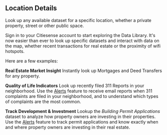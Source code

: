 ## Location Details

Look up any available dataset for a specific location, whether a private property, street or other public space.

Sign in to your Citiesense account to start exploring the Data Library. It's now easier than ever to look up specific datasets and interact with data on the map, whether recent transactions for real estate or the proximity of wifi hotspots. 


Here are a few examples:


**Real Estate Market Insight**
Instantly look up Mortgages and Deed Transfers for any property.


**Quality of Life Indicators**
Look up recently filed 311 Reports in your neighborhood. Use the [Alerts](https://www.citiesense.com/docs/pages/05-Alerts.md) feature to receive email reports when 311 complaints are filed in your neighborhood, and to understand which types of complaints are the most common. 


**Track Development & Investment**
Lookup the *Building Permit Applications* dataset to analyze how property owners are investing in their properties. Use the [Alerts](https://www.citiesense.com/docs/pages/05-Alerts.md) feature to track permit applications and know exactly when and where property owners are investing in their real estate.  
